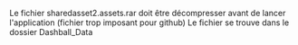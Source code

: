 Le fichier sharedasset2.assets.rar doit être décompresser avant de lancer l'application (fichier trop imposant pour github)
Le fichier se trouve dans le dossier Dashball_Data
